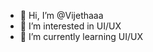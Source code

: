 - 👋 Hi, I’m @Vijethaaa
- 👀 I’m interested in UI/UX
- 🌱 I’m currently learning UI/UX


<!---
Vijethaaa/Vijethaaa is a ✨ special ✨ repository because its `README.md` (this file) appears on your GitHub profile.
You can click the Preview link to take a look at your changes.
--->
